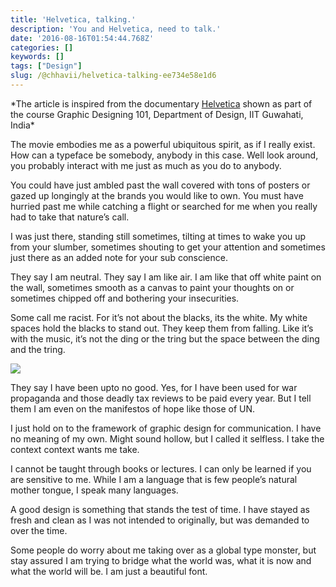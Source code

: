 ```yaml
---
title: 'Helvetica, talking.'
description: 'You and Helvetica, need to talk.'
date: '2016-08-16T01:54:44.768Z'
categories: []
keywords: []
tags: ["Design"]
slug: /@chhavii/helvetica-talking-ee734e58e1d6
---
```


\*The article is inspired from the documentary [Helvetica](https://www.youtube.com/watch?v=uUSmT77mKxA) shown as part of the course Graphic Designing 101, Department of Design, IIT Guwahati, India\*

The movie embodies me as a powerful ubiquitous spirit, as if I really exist. How can a typeface be somebody, anybody in this case. Well look around, you probably interact with me just as much as you do to anybody.

You could have just ambled past the wall covered with tons of posters or gazed up longingly at the brands you would like to own. You must have hurried past me while catching a flight or searched for me when you really had to take that nature’s call.

I was just there, standing still sometimes, tilting at times to wake you up from your slumber, sometimes shouting to get your attention and sometimes just there as an added note for your sub conscience.

They say I am neutral. They say I am like air. I am like that off white paint on the wall, sometimes smooth as a canvas to paint your thoughts on or sometimes chipped off and bothering your insecurities.

Some call me racist. For it’s not about the blacks, its the white. My white spaces hold the blacks to stand out. They keep them from falling. Like it’s with the music, it’s not the ding or the tring but the space between the ding and the tring.

![](https://cdn-images-1.medium.com/max/800/1*X4BPCG5HXRqkp0g5n9RsMQ.jpeg)

They say I have been upto no good. Yes, for I have been used for war propaganda and those deadly tax reviews to be paid every year. But I tell them I am even on the manifestos of hope like those of UN.

I just hold on to the framework of graphic design for communication. I have no meaning of my own. Might sound hollow, but I called it selfless. I take the context context wants me take.

I cannot be taught through books or lectures. I can only be learned if you are sensitive to me. While I am a language that is few people’s natural mother tongue, I speak many languages.

A good design is something that stands the test of time. I have stayed as fresh and clean as I was not intended to originally, but was demanded to over the time.

Some people do worry about me taking over as a global type monster, but stay assured I am trying to bridge what the world was, what it is now and what the world will be. I am just a beautiful font.